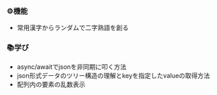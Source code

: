 ### ⚙機能
- 常用漢字からランダムで二字熟語を創る

### 📚学び
- async/awaitでjsonを非同期に叩く方法
- json形式データのツリー構造の理解とkeyを指定したvalueの取得方法
- 配列内の要素の乱数表示
